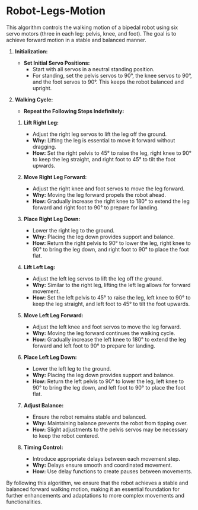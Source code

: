# Robot-Legs-Motion
This algorithm controls the walking motion of a bipedal robot using six servo motors (three in each leg: pelvis, knee, and foot). 
The goal is to achieve forward motion in a stable and balanced manner.

1. **Initialization:**
   - **Set Initial Servo Positions:** 
     - Start with all servos in a neutral standing position.
     - For standing, set the pelvis servos to 90°, the knee servos to 90°, and the foot servos to 90°. This keeps the robot balanced and upright.

2. **Walking Cycle:**
   - **Repeat the Following Steps Indefinitely:**

   1. **Lift Right Leg:**
      - Adjust the right leg servos to lift the leg off the ground.
      - **Why:** Lifting the leg is essential to move it forward without dragging.
      - **How:** Set the right pelvis to 45° to raise the leg, right knee to 90° to keep the leg straight, and right foot to 45° to tilt the foot upwards.

   2. **Move Right Leg Forward:**
      - Adjust the right knee and foot servos to move the leg forward.
      - **Why:** Moving the leg forward propels the robot ahead.
      - **How:** Gradually increase the right knee to 180° to extend the leg forward and right foot to 90° to prepare for landing.

   3. **Place Right Leg Down:**
      - Lower the right leg to the ground.
      - **Why:** Placing the leg down provides support and balance.
      - **How:** Return the right pelvis to 90° to lower the leg, right knee to 90° to bring the leg down, and right foot to 90° to place the foot flat.

   4. **Lift Left Leg:**
      - Adjust the left leg servos to lift the leg off the ground.
      - **Why:** Similar to the right leg, lifting the left leg allows for forward movement.
      - **How:** Set the left pelvis to 45° to raise the leg, left knee to 90° to keep the leg straight, and left foot to 45° to tilt the foot upwards.

   5. **Move Left Leg Forward:**
      - Adjust the left knee and foot servos to move the leg forward.
      - **Why:** Moving the leg forward continues the walking cycle.
      - **How:** Gradually increase the left knee to 180° to extend the leg forward and left foot to 90° to prepare for landing.

   6. **Place Left Leg Down:**
      - Lower the left leg to the ground.
      - **Why:** Placing the leg down provides support and balance.
      - **How:** Return the left pelvis to 90° to lower the leg, left knee to 90° to bring the leg down, and left foot to 90° to place the foot flat.

   7. **Adjust Balance:**
      - Ensure the robot remains stable and balanced.
      - **Why:** Maintaining balance prevents the robot from tipping over.
      - **How:** Slight adjustments to the pelvis servos may be necessary to keep the robot centered.

   8. **Timing Control:**
      - Introduce appropriate delays between each movement step.
      - **Why:** Delays ensure smooth and coordinated movement.
      - **How:** Use delay functions to create pauses between movements.
     
By following this algorithm, we ensure that the robot achieves a stable and balanced forward walking motion, making it an essential foundation for further enhancements and adaptations to more complex movements and functionalities.

